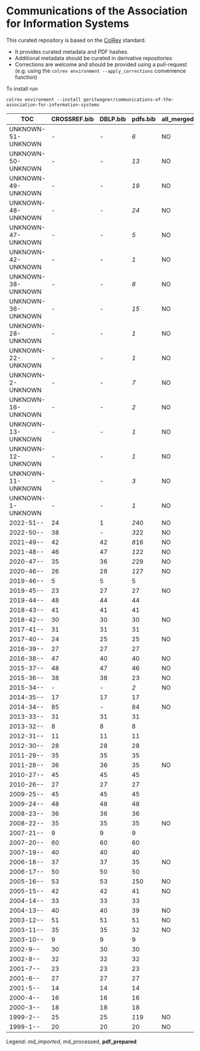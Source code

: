 # Communications of the Association for Information Systems

This curated repository is based on the [ColRev](https://github.com/geritwagner/colrev_core) standard.

- It provides curated metadata and PDF hashes.
- Additional metadata should be curated in derivative repositories
- Corrections are welcome and should be provided using a pull-request (e.g. using the `colrev environment --apply_corrections` convenience function)

To install run

```
colrev environment --install geritwagner/communications-of-the-association-for-information-systems
```

<!-- TABLE_SUMMARY -->

|TOC           |CROSSREF.bib    |DBLP.bib        |pdfs.bib        |all_merged      |
|--------------|----------------|----------------|----------------|----------------|
|UNKNOWN-51-UNKNOWN|               -|               -|             *6*|              NO|
|UNKNOWN-50-UNKNOWN|               -|               -|            *13*|              NO|
|UNKNOWN-49-UNKNOWN|               -|               -|            *19*|              NO|
|UNKNOWN-48-UNKNOWN|               -|               -|            *24*|              NO|
|UNKNOWN-47-UNKNOWN|               -|               -|             *5*|              NO|
|UNKNOWN-42-UNKNOWN|               -|               -|             *1*|              NO|
|UNKNOWN-38-UNKNOWN|               -|               -|             *8*|              NO|
|UNKNOWN-36-UNKNOWN|               -|               -|            *15*|              NO|
|UNKNOWN-28-UNKNOWN|               -|               -|             *1*|              NO|
|UNKNOWN-22-UNKNOWN|               -|               -|             *1*|              NO|
|UNKNOWN-2-UNKNOWN|               -|               -|             *7*|              NO|
|UNKNOWN-16-UNKNOWN|               -|               -|             *2*|              NO|
|UNKNOWN-13-UNKNOWN|               -|               -|             *1*|              NO|
|UNKNOWN-12-UNKNOWN|               -|               -|             *1*|              NO|
|UNKNOWN-11-UNKNOWN|               -|               -|             *3*|              NO|
|UNKNOWN-1-UNKNOWN|               -|               -|             *1*|              NO|
|2022-51--     |              24|               1|           *2*40|              NO|
|2022-50--     |              38|               -|           *3*22|              NO|
|2021-49--     |              42|              42|           *8*16|              NO|
|2021-48--     |              46|              47|           *1*22|              NO|
|2020-47--     |              35|              36|           *2*29|              NO|
|2020-46--     |              26|              28|           *1*27|              NO|
|2019-46--     |               5|               5|               5|                |
|2019-45--     |              23|              27|              27|              NO|
|2019-44--     |              48|              44|              44|                |
|2018-43--     |              41|              41|              41|                |
|2018-42--     |              30|              30|              30|              NO|
|2017-41--     |              31|              31|              31|                |
|2017-40--     |              24|              25|              25|              NO|
|2016-39--     |              27|              27|              27|                |
|2016-38--     |              47|              40|              40|              NO|
|2015-37--     |              48|              47|              46|              NO|
|2015-36--     |              38|              38|              23|              NO|
|2015-34--     |               -|               -|             *2*|              NO|
|2014-35--     |              17|              17|              17|                |
|2014-34--     |              85|               -|              84|              NO|
|2013-33--     |              31|              31|              31|                |
|2013-32--     |               8|               8|               8|                |
|2012-31--     |              11|              11|              11|                |
|2012-30--     |              28|              28|              28|                |
|2011-29--     |              35|              35|              35|                |
|2011-28--     |              36|              36|              35|              NO|
|2010-27--     |              45|              45|              45|                |
|2010-26--     |              27|              27|              27|                |
|2009-25--     |              45|              45|              45|                |
|2009-24--     |              48|              48|              48|                |
|2008-23--     |              36|              36|              36|                |
|2008-22--     |              35|              35|              35|              NO|
|2007-21--     |               9|               9|               9|                |
|2007-20--     |              60|              60|              60|                |
|2007-19--     |              40|              40|              40|                |
|2006-18--     |              37|              37|              35|              NO|
|2006-17--     |              50|              50|              50|                |
|2005-16--     |              53|              53|           *1*50|              NO|
|2005-15--     |              42|              42|              41|              NO|
|2004-14--     |              33|              33|              33|                |
|2004-13--     |              40|              40|              39|              NO|
|2003-12--     |              51|              51|              51|              NO|
|2003-11--     |              35|              35|              32|              NO|
|2003-10--     |               9|               9|               9|                |
|2002-9--      |              30|              30|              30|                |
|2002-8--      |              32|              32|              32|                |
|2001-7--      |              23|              23|              23|                |
|2001-6--      |              27|              27|              27|                |
|2001-5--      |              14|              14|              14|                |
|2000-4--      |              16|              16|              16|                |
|2000-3--      |              18|              18|              18|                |
|1999-2--      |              25|              25|           *1*19|              NO|
|1999-1--      |              20|              20|              20|              NO|

Legend: *md_imported*, md_processed, **pdf_prepared**
